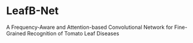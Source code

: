 # LeafB-Net
A Frequency-Aware and Attention-based Convolutional Network for Fine-Grained Recognition of Tomato Leaf Diseases

